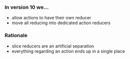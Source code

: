 ### In version 10 we...

- allow actions to have their own reducer
- move all reducing into dedicated action reducers

### Rationale

- slice reducers are an artificial separation
- everything regarding an action ends up in a single place
